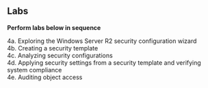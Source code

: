 ## Labs
**Perform labs below in sequence**  

4a. Exploring the Windows Server R2 security configuration wizard  
4b. Creating a security template  
4c. Analyzing security configurations  
4d. Applying security settings from a security template and verifying system compliance  
4e. Auditing object access  

